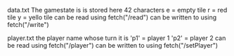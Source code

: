 data.txt
    The gamestate is is stored here
    42 characters
    e = empty tile
    r = red tile
    y = yello tile
    can be read using fetch("/read")
    can be written to using fetch("/write")

player.txt
    the player name whose turn it is
    'p1' = player 1
    'p2' = player 2
    can be read using fetch("/player")
    can be written to using fetch("/setPlayer")

